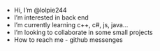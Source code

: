 - Hi, I’m @lolpie244
- I’m interested in back end 
- I’m currently learning c++, c#, js, java...
- I’m looking to collaborate in some small projects
- How to reach me - github messenges

<!---
lolpie244/lolpie244 is a ✨ special ✨ repository because its `README.md` (this file) appears on your GitHub profile.
You can click the Preview link to take a look at your changes.
--->

